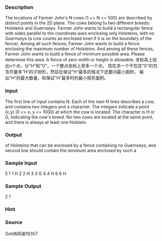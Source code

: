 
### Description
The locations of Farmer John's N cows (1 <= N <= 500) are described by distinct points in the 2D plane.  The cows belong to two different breeds: Holsteins and Guernseys.  Farmer John wants to build a rectangular fence with sides parallel to the coordinate axes enclosing only Holsteins, with no Guernseys (a cow counts as enclosed even if it is on the boundary of the fence).  Among all such fences, Farmer John wants to build a fence enclosing the maximum number of Holsteins.  And among all these fences, Farmer John wants to build a fence of minimum possible area.  Please determine this area.  A fence of zero width or height is allowable.
坐标系上给出n个点，分”H”和”G”，一个整点坐标上至多一个点。  现在求一个不包含”G”的包含尽量多”H”的子矩形，然后在保证”H”最多的情况下还要问最小面积。  输出”H”的最大数量，和保证”H”最多时的最小矩形面积。

### Input
The first line of input contains N.  Each of the next N lines describes a cow, and contains two integers and a character. The integers indicate a point (x,y) (0 <= x, y <= 1000) at which the cow is located. The character is H or G, indicating the cow's breed.  No two cows are located at the same point, and there is always at least one Holstein.


### Output

of Holsteins that can be enclosed by a fence containing no Guernseys,
and second line should contain the minimum area enclosed by such a




### Sample Input
5
1 1 H
2 2 H
3 3 G
4 4 H
6 6 H
### Sample Output
2
1
### Hint

### Source
Gold&鸣谢18357